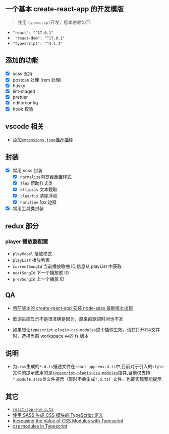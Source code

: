 ## 一个基本 create-react-app 的开发模版

> 使用 `typescript`开发，版本依赖如下:

- `"react": "^17.0.1"`
- ` "react-dom": "^17.0.1"`
- `"typescript": "^4.1.3"`

## 添加的功能

- [x] scss 支持
- [x] postcss 处理 (rem 处理)
- [x] husky
- [x] lint-staged
- [x] prettier
- [x] editorconfig
- [x] hook 校验

## vscode 相关

- [添加`extensions.json`推荐插件](https://code.visualstudio.com/docs/editor/extension-gallery)

## 封装

- [x] 常用 scss 封装
  - [x] `normalize`浏览器重置样式
  - [x] `flex` 帮助样式类
  - [x] `ellipsis` 文本截取
  - [x] `clearfix` 清除浮动
  - [x] `hariline` 1px 边框
- [x] 常用工具类封装

## redux 部分

### player 播放器配置

- `playModel` 播放模式
- `playList` 播放列表
- `currentSongId` 当前播放歌曲 ID,信息从 playList 中获取
- `nextSongId` 下一个播放歌 ID
- `prevSongId` 上一个播放 ID

## QA

- [目前版本的 create-react-app 安装 node-sass 最新版本出错](https://exerror.com/error-node-sass-version-5-0-0-is-incompatible-with-4-0-0/)

- 歌词进度显示不是很准确是因为，原来的歌词时间也不准

- 如果想让`typescript-plugin-css-modules`这个插件生效，请在打开`TSX`文件时，选择当前 workspace 中的 ts 版本

## 说明

- 为`scss`生成的`*.d.ts`描述文件在`react-app-env.d.ts`中,目前对于引入的`style`文件的提示使用的是[`typescript-plugin-css-modules`](https://github.com/mrmckeb/typescript-plugin-css-modules)插件,目前仅支持`*.module.scss`类文件提示（暂时不会生成`*.d.ts`）文件，也能实现智能提示

## 其它

- [`react-app-env.d.ts`](https://github.com/lizhongzhen11/dailyGain/issues/36)
- [使用 SASS 生成 CSS 模块的 TypeScript 定义](https://skovy.dev/generating-typescript-definitions-for-css-modules-using-sass/)
- [Increasing the Value of CSS Modules with Typescript](https://spin.atomicobject.com/2020/06/22/css-module-typescript/)
- [css modules in Typescript](https://codepen.io/codiechanel/post/css-modules-in-typescript)
